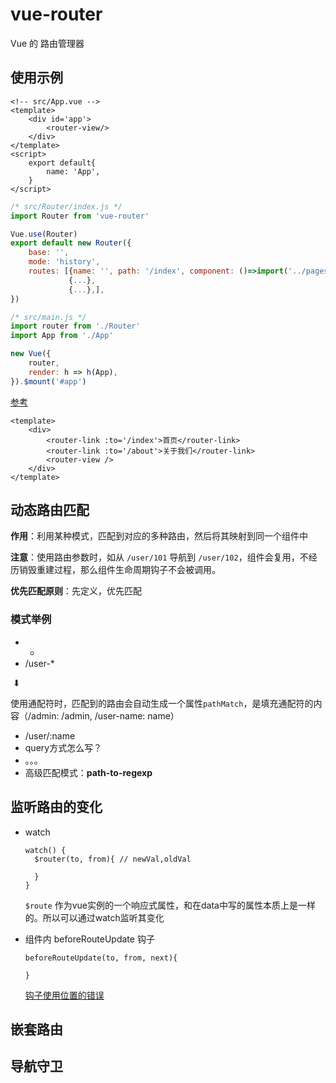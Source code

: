 # vue-router

Vue 的 路由管理器



## 使用示例

```vue
<!-- src/App.vue -->
<template>
	<div id='app'>
        <router-view/>
    </div>
</template>
<script>
	export default{
        name: 'App',
    }
</script>
```

```javascript
/* src/Router/index.js */
import Router from 'vue-router'

Vue.use(Router)
export default new Router({
    base: '',
    mode: 'history',
    routes: [{name: '', path: '/index', component: ()=>import('../pages/xx.vue')},
             {...},
             {...},],
})
```

```javascript
/* src/main.js */
import router from './Router'
import App from './App'

new Vue({
    router,
    render: h => h(App),
}).$mount('#app')
```

[参考](https://blog.csdn.net/luoyu6/article/details/80098145)

```vue
<template>
	<div>
        <router-link :to='/index'>首页</router-link>
        <router-link :to='/about'>关于我们</router-link>
        <router-view />
    </div>
</template>
```



## 动态路由匹配

**作用**：利用某种模式，匹配到对应的多种路由，然后将其映射到同一个组件中

**注意**：使用路由参数时，如从 ```/user/101``` 导航到 ```/user/102```，组件会复用，不经历销毁重建过程，那么组件生命周期钩子不会被调用。

**优先匹配原则**：先定义，优先匹配

### 模式举例

- *
- /user-*

​          ⬇

使用通配符时，匹配到的路由会自动生成一个属性```pathMatch```，是填充通配符的内容（/admin: /admin, /user-name: name）

- /user/:name
- query方式怎么写？
- 。。。
- 高级匹配模式：**path-to-regexp**



## 监听路由的变化

- watch

  ```vue
  watch() {
  	$router(to, from){ // newVal,oldVal
  		
  	}
  }
  ```

  `$route` 作为vue实例的一个响应式属性，和在data中写的属性本质上是一样的。所以可以通过watch监听其变化

  

- 组件内 beforeRouteUpdate 钩子 

  ```vue
  beforeRouteUpdate(to, from, next){
  	
  }
  ```

  [钩子使用位置的错误](https://segmentfault.com/q/1010000015554869)



## 嵌套路由



## 导航守卫

